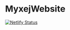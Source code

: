 # MyxejWebsite
[![Netlify Status](https://api.netlify.com/api/v1/badges/e6ca8d99-2c52-4e12-8fff-4b28799e98a8/deploy-status)](https://app.netlify.com/sites/myxejgames/deploys)

